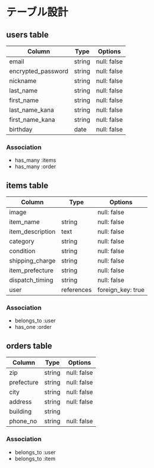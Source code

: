 # テーブル設計

## users table

| Column             | Type   | Options     |
| ------------------ | ------ | ----------- |
| email              | string | null: false |
| encrypted_password | string | null: false |
| nickname           | string | null: false |
| last_name          | string | null: false |
| first_name         | string | null: false |
| last_name_kana     | string | null: false |
| first_name_kana    | string | null: false |
| birthday           | date   | null: false |

### Association

- has_many :items
- has_many :order

## items table

| Column           | Type       | Options           |
| ---------------- | ---------- | ----------------- |
| image            |            | null: false       |
| item_name        | string     | null: false       |
| item_description | text       | null: false       |
| category         | string     | null: false       |
| condition        | string     | null: false       |
| shipping_charge  | string     | null: false       |
| item_prefecture  | string     | null: false       |
| dispatch_timing  | string     | null: false       |
| user             | references | foreign_key: true |

### Association

- belongs_to :user
- has_one :order

## orders table

| Column     | Type   | Options     |
| ---------- | ------ | ----------- |
| zip        | string | null: false |
| prefecture | string | null: false |
| city       | string | null: false |
| address    | string | null: false |
| building   | string |             |
| phone_no   | string | null: false |

### Association

- belongs_to :user
- belongs_to :item
